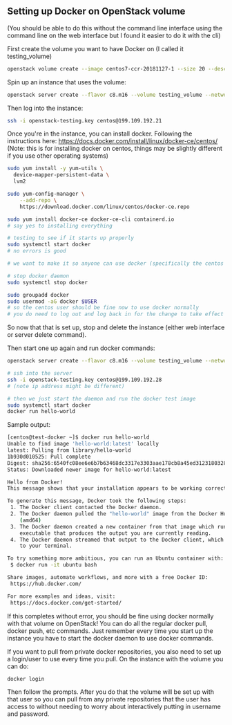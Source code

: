## Setting up Docker on OpenStack volume

(You should be able to do this without the command line interface using the command line on the web interface but I found it easier to do it with the cli)

First create the volume you want to have Docker on (I called it testing_volume)

```bash
openstack volume create --image centos7-ccr-20181127-1 --size 20 --description "test volume" testing_volume
```
Spin up an instance that uses the volume:

```bash
openstack server create --flavor c8.m16 --volume testing_volume --network lakeeffect-199.109.195 --security-group default --security-group SSH --key-name openstack-testing temp_docker_test
```

Then log into the instance:

```bash
ssh -i openstack-testing.key centos@199.109.192.21
```

Once you're in the instance, you can install docker. Following the instructions here: https://docs.docker.com/install/linux/docker-ce/centos/
(Note: this is for installing docker on centos, things may be slightly different if you use other operating systems)

```bash
sudo yum install -y yum-utils \
  device-mapper-persistent-data \
  lvm2

sudo yum-config-manager \
    --add-repo \
    https://download.docker.com/linux/centos/docker-ce.repo

sudo yum install docker-ce docker-ce-cli containerd.io
# say yes to installing everything

# testing to see if it starts up properly
sudo systemctl start docker
# no errors is good

# we want to make it so anyone can use docker (specifically the centos user)

# stop docker daemon
sudo systemctl stop docker

sudo groupadd docker
sudo usermod -aG docker $USER
# so the centos user should be fine now to use docker normally
# you do need to log out and log back in for the change to take effect
```
So now that that is set up, stop and delete the instance (either web interface or server delete command).

Then start one up again and run docker commands:

```bash
openstack server create --flavor c8.m16 --volume testing_volume --network lakeeffect-199.109.195 --security-group default --security-group SSH --key-name openstack-testing test_docker

# ssh into the server
ssh -i openstack-testing.key centos@199.109.192.28 
# (note ip address might be different)

# then we just start the daemon and run the docker test image
sudo systemctl start docker
docker run hello-world

```
Sample output:
```bash
[centos@test-docker ~]$ docker run hello-world
Unable to find image 'hello-world:latest' locally
latest: Pulling from library/hello-world
1b930d010525: Pull complete 
Digest: sha256:6540fc08ee6e6b7b63468dc3317e3303aae178cb8a45ed3123180328bcc1d20f
Status: Downloaded newer image for hello-world:latest

Hello from Docker!
This message shows that your installation appears to be working correctly.

To generate this message, Docker took the following steps:
 1. The Docker client contacted the Docker daemon.
 2. The Docker daemon pulled the "hello-world" image from the Docker Hub.
    (amd64)
 3. The Docker daemon created a new container from that image which runs the
    executable that produces the output you are currently reading.
 4. The Docker daemon streamed that output to the Docker client, which sent it
    to your terminal.

To try something more ambitious, you can run an Ubuntu container with:
 $ docker run -it ubuntu bash

Share images, automate workflows, and more with a free Docker ID:
 https://hub.docker.com/

For more examples and ideas, visit:
 https://docs.docker.com/get-started/

```
If this completes without error, you should be fine using docker normally with that volume on OpenStack! You can do all the regular docker pull, docker push, etc commands.
Just remember every time you start up the instance you have to start the docker daemon to use docker commands.

If you want to pull from private docker repositories, you also need to set up a login/user to use every time you pull. On the instance with the volume you can do:
```bash
docker login
```
Then follow the prompts. 
After you do that the volume will be set up with that user so you can pull from any private repositories that the user has access to without needing to worry about interactively putting in username and password.


